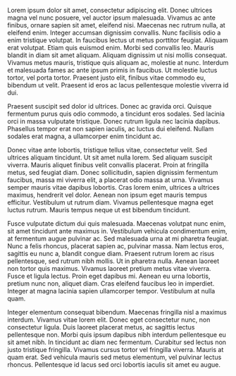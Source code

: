 Lorem ipsum dolor sit amet, consectetur adipiscing elit. Donec ultrices magna vel nunc posuere, vel auctor ipsum malesuada. Vivamus ac ante finibus, ornare sapien sit amet, eleifend nisi. Maecenas nec rutrum nulla, at eleifend enim. Integer accumsan dignissim convallis. Nunc facilisis odio a enim tristique volutpat. In faucibus lectus ut metus porttitor feugiat. Aliquam erat volutpat. Etiam quis euismod enim. Morbi sed convallis leo. Mauris blandit in diam sit amet aliquam. Aliquam dignissim ut nisi mollis consequat. Vivamus metus mauris, tristique quis aliquam ac, molestie at nunc. Interdum et malesuada fames ac ante ipsum primis in faucibus. Ut molestie luctus tortor, vel porta tortor. Praesent justo elit, finibus vitae commodo eu, bibendum ut velit. Praesent id eros ac lacus pellentesque molestie viverra id dui.

Praesent suscipit sed dolor id ultrices. Donec ac gravida orci. Quisque fermentum purus quis odio commodo, a tincidunt eros sodales. Sed lacinia orci in massa vulputate tristique. Donec rutrum ligula nec lacinia dapibus. Phasellus tempor erat non sapien iaculis, ac luctus dui eleifend. Nullam sodales erat magna, a ullamcorper enim tincidunt ac.

Donec vitae ante lobortis, tristique tellus vitae, consectetur velit. Sed ultrices aliquam tincidunt. Ut sit amet nulla lorem. Sed aliquam suscipit viverra. Mauris aliquet finibus velit convallis placerat. Proin at fringilla metus, sed feugiat diam. Donec sollicitudin, sapien dignissim fermentum faucibus, massa mi viverra elit, a placerat odio massa at urna. Vivamus semper mauris vitae dapibus lobortis. Cras lorem enim, ultrices a ultrices maximus, hendrerit vel dolor. Aenean non ipsum eget mauris tempus efficitur. Vestibulum ut rutrum diam. Vivamus pellentesque magna eget luctus rutrum. Mauris tempus neque ut est bibendum tincidunt.

Fusce vulputate dictum dui quis malesuada. Maecenas volutpat nunc enim, sit amet tincidunt ante maximus in. Vestibulum vehicula condimentum enim, at fermentum augue pulvinar ac. Sed malesuada urna at mi pharetra feugiat. Nunc a felis rhoncus, placerat sapien ac, pulvinar massa. Nam lectus eros, sagittis eu nunc a, blandit congue diam. Praesent rutrum lorem ac risus pellentesque, sed rutrum nibh mollis. Ut in pharetra nulla. Aenean laoreet non tortor quis maximus. Vivamus laoreet pretium metus vitae viverra. Fusce et ligula lectus. Proin eget dapibus mi. Aenean eu urna lobortis, pretium nunc non, aliquet diam. Cras eleifend faucibus leo in imperdiet. Integer at magna lacinia sapien ullamcorper tempor. Vestibulum at nulla quam.

Integer elementum consequat bibendum. Maecenas fringilla nisl a maximus interdum. Vivamus vitae lorem elit. Donec eget consectetur nunc, non consectetur ligula. Duis laoreet placerat metus, ac sagittis lectus pellentesque non. Morbi quis ipsum dapibus nibh interdum pellentesque eu sit amet nibh. In tincidunt ac diam nec fermentum. Curabitur sed lectus non justo tristique fringilla. Vivamus cursus tortor vel fringilla viverra. Mauris at quam erat. Sed vehicula mauris sed metus elementum, vel pulvinar lectus rhoncus. Pellentesque id lacus sed orci lobortis iaculis sit amet eu augue.

